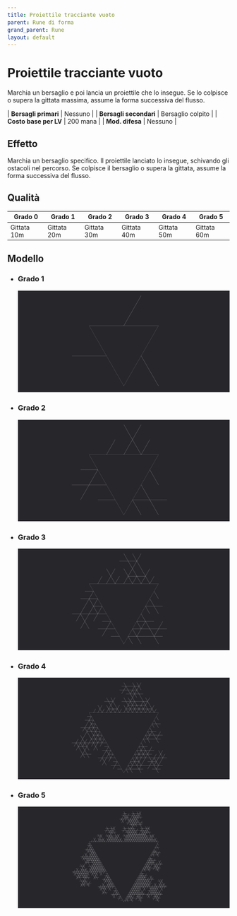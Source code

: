 ```yaml
---
title: Proiettile tracciante vuoto
parent: Rune di forma
grand_parent: Rune
layout: default
---
```


# **Proiettile tracciante vuoto**

Marchia un bersaglio e poi lancia un proiettile che lo insegue. Se lo colpisce o supera la gittata massima, assume la forma successiva del flusso.

| **Bersagli primari**   | Nessuno                                       |
| **Bersagli secondari** | Bersaglio colpito                             |
| **Costo base per LV**  | 200 mana                                      |
| **Mod. difesa**        | Nessuno                                       |

## Effetto
Marchia un bersaglio specifico. Il proiettile lanciato lo insegue, schivando gli ostacoli nel percorso. Se colpisce il bersaglio o supera la gittata, assume la forma successiva del flusso.

## Qualità

| Grado 0   | Grado 1   | Grado 2   | Grado 3   | Grado 4   | Grado 5   |
|-----------|-----------|-----------|-----------|-----------|-----------|
| Gittata 10m | Gittata 20m | Gittata 30m | Gittata 40m | Gittata 50m | Gittata 60m |

## Modello
- ### Grado 1<br>
  ![Grado 1](1.png "Grado 1")
- ### Grado 2<br>
  ![Grado 2](2.png "Grado 2")
- ### Grado 3<br>
  ![Grado 3](3.png "Grado 3")
- ### Grado 4<br>
  ![Grado 4](4.png "Grado 4")
- ### Grado 5<br>
  ![Grado 5](5.png "Grado 5")
